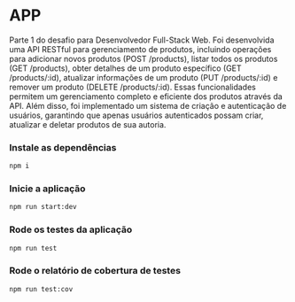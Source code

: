 # APP

Parte 1 do desafio para Desenvolvedor Full-Stack Web. Foi desenvolvida uma API RESTful para gerenciamento de produtos, incluindo operações para adicionar novos produtos (POST /products), listar todos os produtos (GET /products), obter detalhes de um produto específico (GET /products/:id), atualizar informações de um produto (PUT /products/:id) e remover um produto (DELETE /products/:id). Essas funcionalidades permitem um gerenciamento completo e eficiente dos produtos através da API. Além disso, foi implementado um sistema de criação e autenticação de usuários, garantindo que apenas usuários autenticados possam criar, atualizar e deletar produtos de sua autoria.

### Instale as dependências

```sh
npm i
```

### Inicie a aplicação

```sh
npm run start:dev
```

### Rode os testes da aplicação

```sh
npm run test
```

### Rode o relatório de cobertura de testes

```sh
npm run test:cov
```
